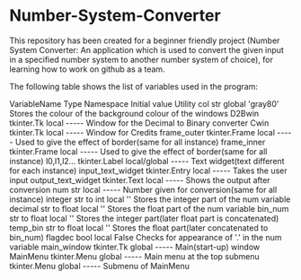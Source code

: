 # Number-System-Converter
This repository has been created for a beginner friendly project (Number System Converter: An application which is used to convert the given input in a specified number system to another number system of choice), for learning how to work on github as a team.



The following table shows the list of variables used in the program:

VariableName        Type			  Namespace       Initial value		  Utility
col                 str               global          'gray80'            Stores the colour of the background colour of the windows
D2Bwin              tkinter.Tk        local           -----               Window for the Decimal to Binary converter
Cwin                tkinter.Tk        local           -----               Window for Credits
frame_outer         tkinter.Frame     local           -----               Used to give the effect of border(same for all instance)
frame_inner         tkinter.Frame     local           -----               Used to give the effect of border(same for all instance)
l0,l1,l2...         tkinter.Label     local/global    -----               Text widget(text different for each instance)
input_text_widget   tkinter.Entry     local           -----               Takes the user input
output_text_widget  tkinter.Text      local           -----               Shows the output after conversion
num                 str               local           -----               Number given for conversion(same for all instance)
integer             str to int        local           ''                  Stores the integer part of the num variable
decimal             str to float      local           ''                  Stores the float part of the num variable
bin_num             str to float      local           ''                  Stores the integer part(later float part is concatenated)
temp_bin            str to float      local           ''                  Stores the float part(later concatenated to bin_num)
flagdec             bool              local           False               Checks for appearance of '.' in the num variable
main_window         tkinter.Tk        global          -----               Main(start-up) window
MainMenu            tkinter.Menu      global          -----               Main menu at the top
submenu             tkinter.Menu      global          -----               Submenu of MainMenu
